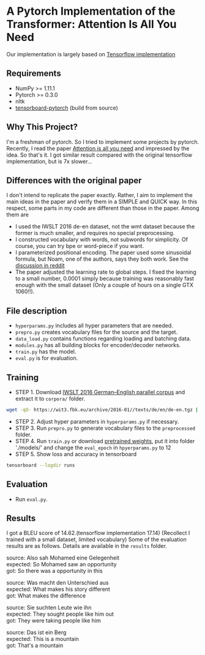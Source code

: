# A Pytorch Implementation of the Transformer: Attention Is All You Need
Our implementation is largely based on [Tensorflow implementation](https://github.com/Kyubyong/transformer)

## Requirements
  * NumPy >= 1.11.1
  * Pytorch >= 0.3.0
  * nltk
  * [tensorboard-pytorch](https://github.com/lanpa/tensorboard-pytorch) (build from source)

## Why This Project?
I'm a freshman of pytorch. So I tried to implement some projects by pytorch. Recently, I read the paper [Attention is all you need](https://arxiv.org/abs/1706.03762) and impressed by the idea. So that's it. I got similar result compared with the original tensorflow implementation, but is 7x slower...

## Differences with the original paper
I don't intend to replicate the paper exactly. Rather, I aim to implement the main ideas in the paper and verify them in a SIMPLE and QUICK way. In this respect, some parts in my code are different than those in the paper. Among them are

* I used the IWSLT 2016 de-en dataset, not the wmt dataset because the former is much smaller, and requires no special preprocessing.
* I constructed vocabulary with words, not subwords for simplicity. Of course, you can try bpe or word-piece if you want.
* I parameterized positional encoding. The paper used some sinusoidal formula, but Noam, one of the authors, says they both work. See the [discussion in reddit](https://www.reddit.com/r/MachineLearning/comments/6gwqiw/r_170603762_attention_is_all_you_need_sota_nmt/)
* The paper adjusted the learning rate to global steps. I fixed the learning to a small number, 0.0001 simply because training was reasonably fast enough with the small dataset (Only a couple of hours on a single GTX 1060!!).

## File description
  * `hyperparams.py` includes all hyper parameters that are needed.
  * `prepro.py` creates vocabulary files for the source and the target.
  * `data_load.py` contains functions regarding loading and batching data.
  * `modules.py` has all building blocks for encoder/decoder networks.
  * `train.py` has the model.
  * `eval.py` is for evaluation.

## Training
* STEP 1. Download [IWSLT 2016 German–English parallel corpus](https://wit3.fbk.eu/download.php?release=2016-01&type=texts&slang=de&tlang=en) and extract it to `corpora/` folder.
```sh
wget -qO- https://wit3.fbk.eu/archive/2016-01//texts/de/en/de-en.tgz | tar xz; mv de-en corpora
```
* STEP 2. Adjust hyper parameters in `hyperparams.py` if necessary.
* STEP 3. Run `prepro.py` to generate vocabulary files to the `preprocessed` folder.
* STEP 4. Run `train.py` or download [pretrained weights](https://www.dropbox.com/s/xg76myzracqm5w2/model_epoch_12.pth?dl=0), put it into folder './models/' and change the `eval_epoch` in `hpyerparams.py` to 12
* STEP 5. Show loss and accuracy in tensorboard
```sh
tensorboard --logdir runs
```

## Evaluation
  * Run `eval.py`.

## Results
I got a BLEU score of 14.62.(tensorflow implementation 17.14) (Recollect I trained with a small dataset, limited vocabulary) Some of the evaluation results are as follows. Details are available in the `results` folder.


source: Also sah Mohamed eine Gelegenheit<br>
expected: So Mohamed saw an opportunity<br>
got: So there was a opportunity in this

source: Was macht den Unterschied aus<br>
expected: What makes his story different<br>
got: What makes the difference

source: Sie suchten Leute wie ihn<br>
expected: They sought people like him out<br>
got: They were taking people like him

source: Das ist ein Berg<br>
expected: This is a mountain<br>
got: That's a mountain

